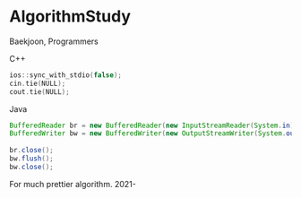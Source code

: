 # AlgorithmStudy
Baekjoon, Programmers

C++
~~~c++
ios::sync_with_stdio(false);
cin.tie(NULL);
cout.tie(NULL);
~~~

Java
~~~java
BufferedReader br = new BufferedReader(new InputStreamReader(System.in));
BufferedWriter bw = new BufferedWriter(new OutputStreamWriter(System.out));
        
br.close();
bw.flush();
bw.close();
~~~

For much prettier algorithm. 2021-
